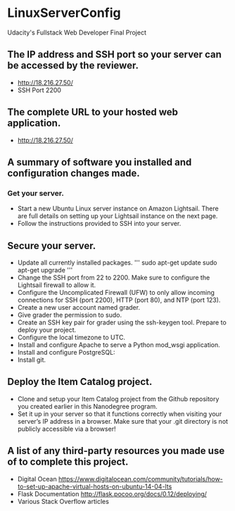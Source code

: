 # LinuxServerConfig
Udacity's Fullstack Web Developer Final Project
## The IP address and SSH port so your server can be accessed by the reviewer.
  * http://18.216.27.50/
  * SSH Port 2200
## The complete URL to your hosted web application.
  * http://18.216.27.50/
## A summary of software you installed and configuration changes made.
### Get your server.
* Start a new Ubuntu Linux server instance on Amazon Lightsail. There are full details on setting up your Lightsail instance on the next page.
* Follow the instructions provided to SSH into your server.
## Secure your server.
* Update all currently installed packages.
 ''' sudo apt-get update
 sudo apt-get upgrade
 '''
* Change the SSH port from 22 to 2200. Make sure to configure the Lightsail firewall to allow it.
* Configure the Uncomplicated Firewall (UFW) to only allow incoming connections for SSH (port 2200), HTTP (port 80), and NTP (port 123).
* Create a new user account named grader.
* Give grader the permission to sudo.
* Create an SSH key pair for grader using the ssh-keygen tool.
Prepare to deploy your project.
* Configure the local timezone to UTC.
* Install and configure Apache to serve a Python mod_wsgi application.
* Install and configure PostgreSQL:
* Install git.
## Deploy the Item Catalog project.
* Clone and setup your Item Catalog project from the Github repository you created earlier in this Nanodegree program.
* Set it up in your server so that it functions correctly when visiting your server’s IP address in a browser. Make sure that your .git directory is not publicly accessible via a browser!
## A list of any third-party resources you made use of to complete this project.
 * Digital Ocean https://www.digitalocean.com/community/tutorials/how-to-set-up-apache-virtual-hosts-on-ubuntu-14-04-lts
 * Flask Documentation http://flask.pocoo.org/docs/0.12/deploying/
 * Various Stack Overflow articles
  
  

